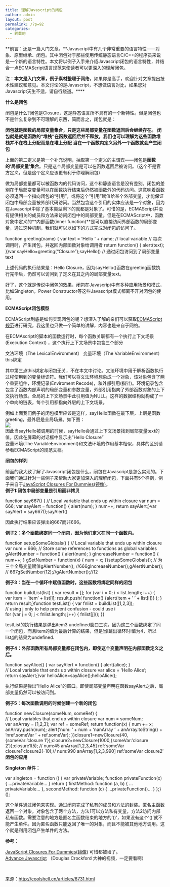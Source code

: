 ```yaml
---
title: 理解Javascript的闭包
author: admin
layout: post
permalink: /?p=92
categories:
  - 转载的
---
```

**前言：还是一篇入门文章。**Javascript中有几个非常重要的语言特性——对象、原型继承、闭包。其中闭包对于那些使用传统静态语言C/C++的程序员来说是一个新的语言特性。本文将以例子入手来介绍Javascript闭包的语言特性，并结合一点ECMAScript语言规范来使读者可以更深入的理解闭包。

注：**本文是入门文章，例子素材整理于网络**，如果你是高手，欢迎针对文章提出技术性建议和意见。本文讨论的是Javascript，不想做语言对比，如果您对Javascript天生不适，请自行绕道。****

**什么是闭包**

闭包是什么?闭包是Closure，这是静态语言所不具有的一个新特性。但是闭包也不是什么复杂到不可理解的东西，简而言之，闭包就是：

**闭包就是函数的局部变量集合，只是这些局部变量在函数返回后会继续存在。** **闭包就是就是函数的“堆栈”在函数返回后并不释放，我们也可以理解为这些函数堆栈并不在栈上分配而是在堆上分配** **当在一个函数内定义另外一个函数就会产生闭包**

上面的第二定义是第一个补充说明，抽取第一个定义的主谓宾——闭包是**函数的‘局部变量’集合**。只是这个局部变量是可以在函数返回后被访问。（这个不是官方定义，但是这个定义应该更有利于你理解闭包）

做为局部变量都可以被函数内的代码访问，这个和静态语言是没有差别。闭包的差别在于局部变变量可以在函数执行结束后仍然被函数外的代码访问。这意味着函数必须返回一个指向闭包的“引用”，或将这个”引用”赋值给某个外部变量，才能保证闭包中局部变量被外部代码访问。当然包含这个引用的实体应该是一个对象，因为在Javascript中除了基本类型剩下的就都是对象了。可惜的是，ECMAScript并没有提供相关的成员和方法来访问闭包中的局部变量。但是在ECMAScript中，函数对象中定义的**内部函数(inner function)**是可以直接访问外部函数的局部变量，通过这种机制，我们就可以以如下的方式完成对闭包的访问了。

function greeting(name) { var text = &#8216;Hello &#8216; + name; // local variable // 每次调用时，产生闭包，并返回内部函数对象给调用者 return function() { alert(text); }}var sayHello=greeting(&#8220;Closure&#8221;);sayHello() // 通过闭包访问到了局部变量text

上述代码的执行结果是：Hello Closure，因为sayHello()函数在greeting函数执行完毕后，仍然可以访问到了定义在其之内的局部变量text。

好了，这个就是传说中闭包的效果，闭包在Javascript中有多种应用场景和模式，比如Singleton，Power Constructor等这些Javascript模式都离不开对闭包的使用。

**ECMAScript闭包模型**

ECMAScript到底是如何实现闭包的呢？想深入了解的亲们可以获取[ECMAScript 规范][1]进行研究，我这里也只做一个简单的讲解，内容也是来自于网络。

在ECMAscript的脚本的函数运行时，每个函数关联都有一个执行上下文场景(Execution Context) ，这个执行上下文场景中包含三个部分

文法环境（The LexicalEnvironment） 变量环境（The VariableEnvironment） this绑定

其中第三点this绑定与闭包无关，不在本文中讨论。文法环境中用于解析函数执行过程使用到的变量标识符。我们可以将文法环境想象成一个对象，该对象包含了两个重要组件，环境记录(Enviroment Recode)，和外部引用(指针)。环境记录包含包含了函数内部声明的局部变量和参数变量，外部引用指向了外部函数对象的上下文执行场景。全局的上下文场景中此引用值为NULL。这样的数据结构就构成了一个单向的链表，每个引用都指向外层的上下文场景。

例如上面我们例子的闭包模型应该是这样，sayHello函数在最下层，上层是函数greeting，最外层是全局场景。如下图：  
![][2]  
因此当sayHello被调用的时候，sayHello会通过上下文场景找到局部变量text的值，因此在屏幕的对话框中显示出”Hello Closure”  
变量环境(The VariableEnvironment)和文法环境的作用基本相似，具体的区别请参看ECMAScript的规范文档。

**闭包的样列**

前面的我大致了解了Javascript闭包是什么，闭包在Javascript是怎么实现的。下面我们通过针对一些例子来帮助大家更加深入的理解闭包，下面共有5个样例，例子来自于[JavaScript Closures For Dummies(][3][镜像][4][)][3]。  
**例子1:闭包中局部变量是引用而非拷贝**

function say667() { // Local variable that ends up within closure var num = 666; var sayAlert = function() { alert(num); } num++; return sayAlert;}var sayAlert = say667();sayAlert()

因此执行结果应该弹出的667而非666。

**例子2：多个函数绑定同一个闭包，因为他们定义在同一个函数内。**

function setupSomeGlobals() { // Local variable that ends up within closure var num = 666; // Store some references to functions as global variables gAlertNumber = function() { alert(num); } gIncreaseNumber = function() { num++; } gSetNumber = function(x) { num = x; }}setupSomeGlobals(); // 为三个全局变量赋值gAlertNumber(); //666gIncreaseNumber();gAlertNumber(); // 667gSetNumber(12);//gAlertNumber();//12

**例子3：当在一个循环中赋值函数时，这些函数将绑定同样的闭包**

function buildList(list) { var result = \[]; for (var i = 0; i < list.length; i++) { var item = &#8217;item&#8217; + list[i]; result.push( function() {alert(item + &#8217; &#8217; + list[i])} ); } return result;}function testList() { var fnlist = buildList([1,2,3]); // using j only to help prevent confusion - could use i for (var j = 0; j < fnlist.length; j++) { fnlist[j\](); }}

testList的执行结果是弹出item3 undefined窗口三次，因为这三个函数绑定了同一个闭包，而且item的值为最后计算的结果，但是当i跳出循环时i值为4，所以list[4]的结果为undefined.

**例子4：外部函数所有局部变量都在闭包内，即使这个变量声明在内部函数定义之后。**

function sayAlice() { var sayAlert = function() { alert(alice); } // Local variable that ends up within closure var alice = &#8216;Hello Alice&#8217;; return sayAlert;}var helloAlice=sayAlice();helloAlice();

执行结果是弹出”Hello Alice”的窗口。即使局部变量声明在函数sayAlert之后，局部变量仍然可以被访问到。

**例子5：每次函数调用的时候创建一个新的闭包**

function newClosure(someNum, someRef) { // Local variables that end up within closure var num = someNum; var anArray = [1,2,3]; var ref = someRef; return function(x) { num += x; anArray.push(num); alert(&#8216;num: &#8217; + num + &#8216;nanArray &#8217; + anArray.toString() + &#8216;nref.someVar &#8217; + ref.someVar); }}closure1=newClosure(40,{someVar:&#8217;closure 1&#8242;});closure2=newClosure(1000,{someVar:&#8217;closure 2&#8242;});closure1(5); // num:45 anArray[1,2,3,45] ref:&#8217;someVar closure1&#8242;closure2(-10);// num:990 anArray[1,2,3,990] ref:&#8217;someVar closure2&#8242;**闭包的应用**

**Singleton 单件：**

var singleton = function () { var privateVariable; function privateFunction(x) { &#8230;privateVariable&#8230; } return { firstMethod: function (a, b) { &#8230;privateVariable&#8230; }, secondMethod: function (c) { &#8230;privateFunction()&#8230; } };}();

这个单件通过闭包来实现。通过闭包完成了私有的成员和方法的封装。匿名主函数返回一个对象。对象包含了两个方法，方法1可以方法私有变量，方法2访问内部私有函数。需要注意的地方是匿名主函数结束的地方的’()’，如果没有这个’()’就不能产生单件。因为匿名函数只能返回了唯一的对象，而且不能被其他地方调用。这个就是利用闭包产生单件的方法。

**参考：**

[JavaScript Closures For Dummies(][3][镜像][4][)][3] 可惜都被墙了。  
[Advance Javascript][5] （Douglas Crockford 大神的视频，一定要看啊）

&nbsp;

来源：http://coolshell.cn/articles/6731.html

 [1]: http://www.ecma-international.org/publications/files/ECMA-ST/Ecma-262.pdf
 [2]: http://coolshell.cn/wp-content/uploads/2012/03/closure.png
 [3]: http://blog.morrisjohns.com/javascript_closures_for_dummies.html
 [4]: http://web.archive.org/web/20080209105120/http://blog.morrisjohns.com/javascript_closures_for_dummies
 [5]: http://yuiblog.com/blog/2006/11/27/video-crockford-advjs/